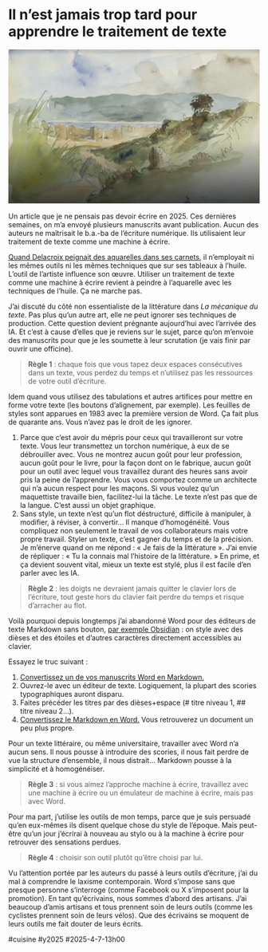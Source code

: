 # Il n’est jamais trop tard pour apprendre le traitement de texte

![Tanger, Delacroix](_i/delacroix.webp)

Un article que je ne pensais pas devoir écrire en 2025. Ces dernières semaines, on m’a envoyé plusieurs manuscrits avant publication. Aucun des auteurs ne maîtrisait le b.a.-ba de l’écriture numérique. Ils utilisaient leur traitement de texte comme une machine à écrire.

[Quand Delacroix peignait des aquarelles dans ses carnets](https://artsandculture.google.com/story/8wWxRHM4S4Go9w?hl=fr), il n’employait ni les mêmes outils ni les mêmes techniques que sur ses tableaux à l’huile. L’outil de l’artiste influence son œuvre. Utiliser un traitement de texte comme une machine à écrire revient à peindre à l’aquarelle avec les techniques de l’huile. Ça ne marche pas.

J’ai discuté du côté non essentialiste de la littérature dans *La mécanique du texte*. Pas plus qu’un autre art, elle ne peut ignorer ses techniques de production. Cette question devient prégnante aujourd’hui avec l’arrivée des IA. Et c’est à cause d’elles que je reviens sur le sujet, parce qu’on m’envoie des manuscrits pour que je les soumette à leur scrutation (je vais finir par ouvrir une officine).

> **Règle 1** : chaque fois que vous tapez deux espaces consécutives dans un texte, vous perdez du temps et n’utilisez pas les ressources de votre outil d’écriture.

Idem quand vous utilisez des tabulations et autres artifices pour mettre en forme votre texte (les boutons d’alignement, par exemple). Les feuilles de styles sont apparues en 1983 avec la première version de Word. Ça fait plus de quarante ans. Vous n’avez pas le droit de les ignorer.

1. Parce que c’est avoir du mépris pour ceux qui travailleront sur votre texte. Vous leur transmettez un torchon numérique, à eux de se débrouiller avec. Vous ne montrez aucun goût pour leur profession, aucun goût pour le livre, pour la façon dont on le fabrique, aucun goût pour un outil avec lequel vous travaillez durant des heures sans avoir pris la peine de l’apprendre. Vous vous comportez comme un architecte qui n’a aucun respect pour les maçons. Si vous voulez qu’un maquettiste travaille bien, facilitez-lui la tâche. Le texte n’est pas que de la langue. C’est aussi un objet graphique.
2. Sans style, un texte n’est qu’un flot déstructuré, difficile à manipuler, à modifier, à réviser, à convertir… Il manque d’homogénéité. Vous compliquez non seulement le travail de vos collaborateurs mais votre propre travail. Styler un texte, c’est gagner du temps et de la précision. Je m’énerve quand on me répond : « Je fais de la littérature ». J’ai envie de répliquer : « Tu la connais mal l’histoire de la littérature. » En prime, et ça devient souvent vital, mieux un texte est stylé, plus il est facile d’en parler avec les IA.

> **Règle 2** : les doigts ne devraient jamais quitter le clavier lors de l’écriture, tout geste hors du clavier fait perdre du temps et risque d’arracher au flot.

Voilà pourquoi depuis longtemps j’ai abandonné Word pour des éditeurs de texte Markdown sans bouton, [par exemple Obsidian](https://tcrouzet.com/2024/12/25/un-an-avec-obsidian/) : on style avec des dièses et des étoiles et d’autres caractères directement accessibles au clavier.

Essayez le truc suivant :

1. [Convertissez un de vos manuscrits Word en Markdown.](https://products.aspose.app/words/conversion/docx-to-md)
2. Ouvrez-le avec un éditeur de texte. Logiquement, la plupart des scories typographiques auront disparu.
3. Faites précéder les titres par des dièses+espace (# titre niveau 1, ## titre niveau 2…).
4. [Convertissez le Markdown en Word.](https://products.aspose.app/words/conversion/md-to-docx) Vous retrouverez un document un peu plus propre.

Pour un texte littéraire, ou même universitaire, travailler avec Word n’a aucun sens. Il nous pousse à introduire des scories, il nous fait perdre de vue la structure d’ensemble, il nous distrait… Markdown pousse à la simplicité et à homogénéiser.

>**Règle 3** : si vous aimez l’approche machine à écrire, travaillez avec une machine à écrire ou un émulateur de machine à écrire, mais pas avec Word.

Pour ma part, j’utilise les outils de mon temps, parce que je suis persuadé qu’en eux-mêmes ils disent quelque chose du style de l’époque. Mais peut-être qu’un jour j’écrirai à nouveau au stylo ou à la machine à écrire pour retrouver des sensations perdues.

> **Règle 4** : choisir son outil plutôt qu’être choisi par lui.

Vu l’attention portée par les auteurs du passé à leurs outils d’écriture, j’ai du mal à comprendre le laxisme contemporain. Word s’impose sans que presque personne s’interroge (comme Facebook ou X s’imposent pour la promotion). En tant qu’écrivains, nous sommes d’abord des artisans. J’ai beaucoup d’amis artisans et tous prennent soin de leurs outils (comme les cyclistes prennent soin de leurs vélos). Que des écrivains se moquent de leurs outils me fait douter de leurs écrits.

#cuisine #y2025 #2025-4-7-13h00
